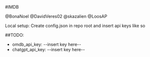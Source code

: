 #IMDB

@BonaNoel
@DavidVeres02
@skazalien
@LoosAP

Local setup:
Create config.json in repo root and insert api keys like so

##TODO:
- omdb_api_key: --insert key here--
- chatgpt_api_key: --insert key here--
